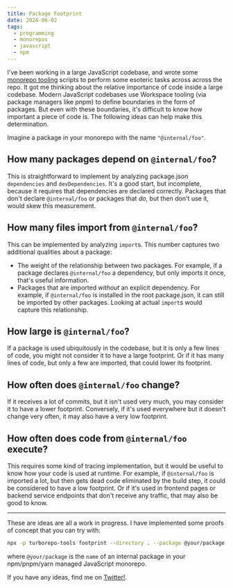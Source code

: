 ```yaml
---
title: Package Footprint
date: 2024-06-02
tags:
  - programming
  - monorepos
  - javascript
  - npm
---
```


I've been working in a large JavaScript codebase, and wrote some
[monorepo tooling][1] scripts to perform some esoteric tasks across across the
repo. It got me thinking about the relative importance of code inside a large
codebase. Modern JavaScript codebases use Workspace tooling (via package
managers like pnpm) to define boundaries in the form of packages. But even with
these boundaries, it's difficult to know how important a piece of code is. The
following ideas can help make this determination.

Imagine a package in your monorepo with the name `"@internal/foo"`.

## How many packages depend on `@internal/foo`?

This is straightforward to implement by analyzing package.json `dependencies`
and `devDependencies`. It's a good start, but incomplete, because it requires
that dependencies are declared correctly. Packages that don't declare
`@internal/foo` or packages that _do_, but then don't use it, would skew this
measurement.

## How many files import from `@internal/foo`?

This can be implemented by analyzing `import`s. This number captures two
additional qualities about a package:

- The weight of the relationship between two packages. For example, if a package
  declares `@internal/foo` a dependency, but only imports it once, that's useful
  information.
- Packages that are imported _without_ an explicit dependency. For example, if
  `@internal/foo` is installed in the root package.json, it can still be
  imported by other packages. Looking at actual `import`s would capture this
  relationship.

## How large is `@internal/foo`?

If a package is used ubiquitously in the codebase, but it is only a few lines of
code, you might not consider it to have a large footprint. Or if it has many
lines of code, but only a few are imported, that could lower its footprint.

## How often does `@internal/foo` change?

If it receives a lot of commits, but it isn't used very much, you may consider
it to have a lower footprint. Conversely, if it's used everywhere but it doesn't
change very often, it may also have a very low footprint.

## How often does code from `@internal/foo` execute?

This requires some kind of tracing implementation, but it would be useful to
know how your code is used at runtime. For example, if `@internal/foo` is
imported a lot, but then gets dead code eliminated by the build step, it could
be considered to have a low footprint. Or if it's used in frontend pages or
backend service endpoints that don't receive any traffic, that may also be good
to know.

---

These are ideas are all a work in progress. I have implemented some proofs of
concept that you can try with:

```bash
npx -p turborepo-tools footprint --directory . --package @your/package
```

where `@your/package` is the `name` of an internal package in your npm/pnpm/yarn
managed JavaScript monorepo.

If you have any ideas, find me on [Twitter!](//twitter.com/mehulkar).

[1]: https://github.com/mehulkar/turborepo-tools
